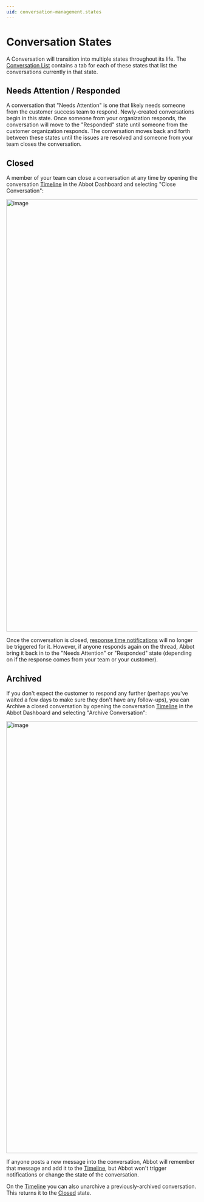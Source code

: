 ```yaml
---
uid: conversation-management.states
---
```


# Conversation States

A Conversation will transition into multiple states throughout its life.
The [Conversation List](https://app.ab.bot/conversations) contains a tab for each of these states that list the conversations currently in that state.

## Needs Attention / Responded

A conversation that "Needs Attention" is one that likely needs someone from the customer success team to respond.
Newly-created conversations begin in this state.
Once someone from your organization responds, the conversation will move to the "Responded" state until someone from the customer organization responds.
The conversation moves back and forth between these states until the issues are resolved and someone from your team closes the conversation.

## Closed

A member of your team can close a conversation at any time by opening the conversation [Timeline](xref:conversation-management.timeline) in the Abbot Dashboard and selecting "Close Conversation":

<img width="1139" alt="image" src="/public/images/conversation-management.states/close-conversation.png">

Once the conversation is closed, [response time notifications](xref:conversation-management.response-times) will no longer be triggered for it.
However, if anyone responds again on the thread, Abbot bring it back in to the "Needs Attention" or "Responded" state (depending on if the response comes from your team or your customer).

## Archived

If you don't expect the customer to respond any further (perhaps you've waited a few days to make sure they don't have any follow-ups), you can Archive a closed conversation by opening the conversation [Timeline](xref:conversation-management.timeline) in the Abbot Dashboard and selecting "Archive Conversation":

<img width="1138" alt="image" src="/public/images/conversation-management.states/archive-conversation.png">

If anyone posts a new message into the conversation, Abbot will remember that message and add it to the [Timeline](xref:conversation-management.timeline), but Abbot won't trigger notifications or change the state of the conversation.

On the [Timeline](xref:conversation-management.timeline) you can also unarchive a previously-archived conversation.
This returns it to the [Closed](#closed) state.